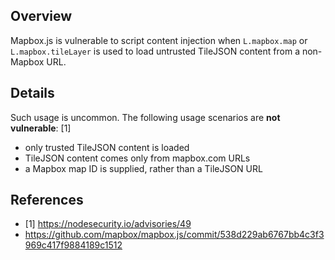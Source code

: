 ## Overview
Mapbox.js is vulnerable to script content injection when `L.mapbox.map` or `L.mapbox.tileLayer` is used to load untrusted TileJSON content from a non-Mapbox URL.

## Details
Such usage is uncommon. The following usage scenarios are **not vulnerable**: [1]
- only trusted TileJSON content is loaded
- TileJSON content comes only from mapbox.com URLs
- a Mapbox map ID is supplied, rather than a TileJSON URL

## References
- [1] https://nodesecurity.io/advisories/49
- https://github.com/mapbox/mapbox.js/commit/538d229ab6767bb4c3f3969c417f9884189c1512
